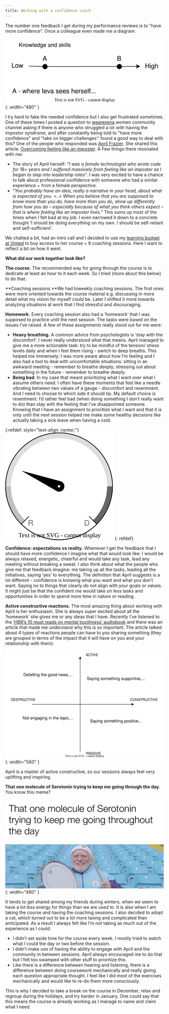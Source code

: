 ```yaml
---
title: Working with a confidence coach
---
```


The number one feedback I get during my performance reviews is to “have more confidence”. Once a colleague even made me a diagram: 

![Diagram](/assets/images/confidence_diagram.drawio.svg){: width="480" }

I try hard to fake the needed confidence but I also get frustrated sometimes. One of these times I posted a question to [wearexena](https://wearexena.com/community/) women community channel  asking if there is anyone who struggled a lot with having the impostor syndrome, and after constantly being told to "have more confidence" and "take on bigger challenges'' found a good way to deal with this? One of the people who responded was [April Frazier](https://www.linkedin.com/in/aprilfraziercoach/). She shared this article: [Overcoming feeling like an imposter](https://goodwomanhood.com/overcoming-imposter/). A Few things there resonated with me:

* The story of April herself: “_I was a female technologist who wrote code for 18+ years and I suffered massively from feeling like an imposter as I began to step into leadership roles_”. I was very excited to have a chance to talk about professional confidence with someone who had a similar experience + from a female perspective.
* “_You probably have an idea, really a narrative in your head, about what is expected of you. &lt;..> When you believe that you are supposed to know more than you do, have more than you do, show up differently from how you do – especially because of what you think others expect – that is where feeling like an imposter lives._” This sums up most of the times when I felt bad at my job. I even narrowed it down to a concrete thought ‘I should be doing everything on my own. I should be self-reliant and self-sufficient’.

We chatted a bit, had an intro call and I decided to use my [learning budget at Vinted](https://www.google.com/search?q=vinted+learning+budget&rlz=1C5CHFA_enLT1017LT1017&oq=vinted+learning+bu&gs_lcrp=EgZjaHJvbWUqBggAEEUYOzIGCAAQRRg7MgYIARBFGDkyBggCEEUYQDIGCAMQRRg8MgYIBBBFGDzSAQkyMzQ4M2owajSoAgCwAgA&sourceid=chrome&ie=UTF-8) to buy access to her course + 6 coaching sessions. Here I want to reflect a bit on how it went. 

**What did our work together look like?**


**The course.** The recommended way for going through the course is to dedicate at least an hour to it each week. So I tried (more about this below) to do that. 


**Coaching sessions.**We had biweekly coaching sessions. The first ones were more oriented towards the course material e.g. discussing in more detail what my vision for myself could be. Later I shifted it more towards analyzing situations at work that I find stressful and discouraging. 


**Homework.** Every coaching session also had a ‘homework’ that I was supposed to practice until the next session. The tasks were based on the issues I’ve raised. A few of these assignments really stood out for me were:

* **Heavy breathing.** A common advice from psychologists is ‘stay with the discomfort’. I never really understood what that means. April managed to give me a more actionable task: try to be mindful of the tension/ stress levels daily and when I feel them rising - switch to deep breaths. This helped me immensely: I was more aware about how I’m feeling and I also had a tool to deal with uncomfortable situations: sitting in an awkward meeting - remember to breathe deeply; stressing out about something in the future - remember to breathe deeply.
* **Being bad**. In my case that meant prioritizing what I want over what I assume others need. I often have these moments that feel like a needle vibrating between two values of a gauge - discomfort and resentment. And I need to choose to which side it should tip. My default choice is resentment: I’d rather feel bad (when doing something I don’t really want to do) than stay with the feeling that I’ve disappointed someone. Knowing that I have an assignment to prioritize what I want and that it is only until the next session helped me make some healthy decisions like actually taking a sick leave when having a cold. 

{:refdef: style="text-align: center;"}
![Discomfort vs resentment](/assets/images/gauge.drawio.svg)
{: refdef}

**Confidence: expectations vs reality.**  Whenever I get the feedback that I should have more confidence I imagine what that would look like: I would be always relaxed, energetic, cheerful and would take any task, lead any meeting without breaking a sweat. I also think about what the people who give me that feedback imagine: me taking up all the tasks, leading all the initiatives, saying ‘yes’ to everything. The definition that April suggests is a lot different - confidence is knowing what you  want and what you don’t want. Saying no to things that clearly do not align with your goals or values. It might just be that the confident me would take on less tasks and opportunities in order to spend more time in nature or reading. 

**Active constructive reactions.** The most amazing thing about working with April is her enthusiasm. She is always super excited about all the ‘homework’ she gives me or any ideas that I have. Recently I’ve listened to the [‘HBR’s 10 must reads on mental toughness’ audiobook](https://www.audible.com/pd/HBRs-10-Must-Reads-on-Mental-Toughness-Audiobook/1469078619) and there was an article that made me understand why this is so important. The article talked about 4 types of reactions people can have to you sharing something (they are grouped in terms of the impact that it will have on you and your relationship with them):

![Reactions](/assets/images/response_reactions.drawio.svg){: width="560" }

April is a master of active constructive, so our sessions always feel very uplifting and inspiring. 

**That one molecule of Serotonin trying to keep me going through the day**. You know this meme?

![Serotonin](/assets/images/serotonin.jpeg){: width="480" }


It tends to get shared among my friends during winters, when we seem to have a lot less energy for things than we are used to. It is also when I am taking the course and having the coaching sessions. I also decided to adopt a cat, which turned out to be a lot more taxing and complicated than anticipated. As a result I always felt like I’m not taking as much out of the experience as I could:



* I didn’t set aside time for the course every week. I mostly tried to watch what I could the day or two before the session.
* I didn’t make use of having the ability to engage with April and the community in between sessions. April always encouraged me to do that but I felt too swamped with other stuff to prioritize this. 
* Like there is a difference between hearing and listening, there is a difference between doing coursework mechanically and really giving each question appropriate thought. I feel like I did most of the exercises mechanically and would like to re-do them more consciously. 

This is why I decided to take a break on the course in December, relax and regroup during the holidays, and try harder in January. One could say that this means the course is already working as I manage to name and claim what I need. 